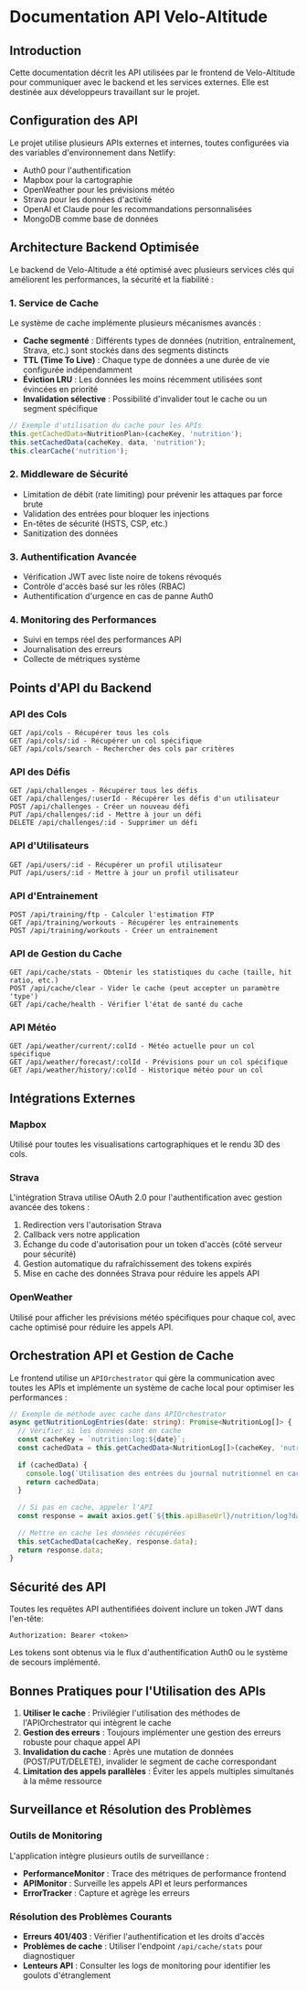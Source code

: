 # Documentation API Velo-Altitude

## Introduction

Cette documentation décrit les API utilisées par le frontend de Velo-Altitude pour communiquer avec le backend et les services externes. Elle est destinée aux développeurs travaillant sur le projet.

## Configuration des API

Le projet utilise plusieurs APIs externes et internes, toutes configurées via des variables d'environnement dans Netlify:

- Auth0 pour l'authentification
- Mapbox pour la cartographie 
- OpenWeather pour les prévisions météo
- Strava pour les données d'activité
- OpenAI et Claude pour les recommandations personnalisées
- MongoDB comme base de données

## Architecture Backend Optimisée

Le backend de Velo-Altitude a été optimisé avec plusieurs services clés qui améliorent les performances, la sécurité et la fiabilité :

### 1. Service de Cache

Le système de cache implémente plusieurs mécanismes avancés :

- **Cache segmenté** : Différents types de données (nutrition, entraînement, Strava, etc.) sont stockés dans des segments distincts
- **TTL (Time To Live)** : Chaque type de données a une durée de vie configurée indépendamment
- **Éviction LRU** : Les données les moins récemment utilisées sont évincées en priorité
- **Invalidation sélective** : Possibilité d'invalider tout le cache ou un segment spécifique

```js
// Exemple d'utilisation du cache pour les APIs
this.getCachedData<NutritionPlan>(cacheKey, 'nutrition');
this.setCachedData(cacheKey, data, 'nutrition');
this.clearCache('nutrition');
```

### 2. Middleware de Sécurité

- Limitation de débit (rate limiting) pour prévenir les attaques par force brute
- Validation des entrées pour bloquer les injections
- En-têtes de sécurité (HSTS, CSP, etc.)
- Sanitization des données

### 3. Authentification Avancée

- Vérification JWT avec liste noire de tokens révoqués
- Contrôle d'accès basé sur les rôles (RBAC)
- Authentification d'urgence en cas de panne Auth0

### 4. Monitoring des Performances

- Suivi en temps réel des performances API
- Journalisation des erreurs
- Collecte de métriques système

## Points d'API du Backend

### API des Cols

```
GET /api/cols - Récupérer tous les cols
GET /api/cols/:id - Récupérer un col spécifique
GET /api/cols/search - Rechercher des cols par critères
```

### API des Défis

```
GET /api/challenges - Récupérer tous les défis
GET /api/challenges/:userId - Récupérer les défis d'un utilisateur
POST /api/challenges - Créer un nouveau défi
PUT /api/challenges/:id - Mettre à jour un défi
DELETE /api/challenges/:id - Supprimer un défi
```

### API d'Utilisateurs

```
GET /api/users/:id - Récupérer un profil utilisateur
PUT /api/users/:id - Mettre à jour un profil utilisateur
```

### API d'Entrainement

```
POST /api/training/ftp - Calculer l'estimation FTP
GET /api/training/workouts - Récupérer les entrainements
POST /api/training/workouts - Créer un entrainement
```

### API de Gestion du Cache

```
GET /api/cache/stats - Obtenir les statistiques du cache (taille, hit ratio, etc.)
POST /api/cache/clear - Vider le cache (peut accepter un paramètre 'type')
GET /api/cache/health - Vérifier l'état de santé du cache
```

### API Météo

```
GET /api/weather/current/:colId - Météo actuelle pour un col spécifique
GET /api/weather/forecast/:colId - Prévisions pour un col spécifique
GET /api/weather/history/:colId - Historique météo pour un col
```

## Intégrations Externes

### Mapbox

Utilisé pour toutes les visualisations cartographiques et le rendu 3D des cols.

### Strava

L'intégration Strava utilise OAuth 2.0 pour l'authentification avec gestion avancée des tokens :
1. Redirection vers l'autorisation Strava
2. Callback vers notre application
3. Échange du code d'autorisation pour un token d'accès (côté serveur pour sécurité)
4. Gestion automatique du rafraîchissement des tokens expirés
5. Mise en cache des données Strava pour réduire les appels API

### OpenWeather

Utilisé pour afficher les prévisions météo spécifiques pour chaque col, avec cache optimisé pour réduire les appels API.

## Orchestration API et Gestion de Cache

Le frontend utilise un `APIOrchestrator` qui gère la communication avec toutes les APIs et implémente un système de cache local pour optimiser les performances :

```typescript
// Exemple de méthode avec cache dans APIOrchestrator
async getNutritionLogEntries(date: string): Promise<NutritionLog[]> {
  // Vérifier si les données sont en cache
  const cacheKey = `nutrition:log:${date}`;
  const cachedData = this.getCachedData<NutritionLog[]>(cacheKey, 'nutrition');
  
  if (cachedData) {
    console.log(`Utilisation des entrées du journal nutritionnel en cache pour la date ${date}`);
    return cachedData;
  }
  
  // Si pas en cache, appeler l'API
  const response = await axios.get(`${this.apiBaseUrl}/nutrition/log?date=${date}`);
  
  // Mettre en cache les données récupérées
  this.setCachedData(cacheKey, response.data);
  return response.data;
}
```

## Sécurité des API

Toutes les requêtes API authentifiées doivent inclure un token JWT dans l'en-tête:

```
Authorization: Bearer <token>
```

Les tokens sont obtenus via le flux d'authentification Auth0 ou le système de secours implémenté.

## Bonnes Pratiques pour l'Utilisation des APIs

1. **Utiliser le cache** : Privilégier l'utilisation des méthodes de l'APIOrchestrator qui intègrent le cache
2. **Gestion des erreurs** : Toujours implémenter une gestion des erreurs robuste pour chaque appel API
3. **Invalidation du cache** : Après une mutation de données (POST/PUT/DELETE), invalider le segment de cache correspondant
4. **Limitation des appels parallèles** : Éviter les appels multiples simultanés à la même ressource

## Surveillance et Résolution des Problèmes

### Outils de Monitoring

L'application intègre plusieurs outils de surveillance :

- **PerformanceMonitor** : Trace des métriques de performance frontend
- **APIMonitor** : Surveille les appels API et leurs performances
- **ErrorTracker** : Capture et agrège les erreurs

### Résolution des Problèmes Courants

- **Erreurs 401/403** : Vérifier l'authentification et les droits d'accès
- **Problèmes de cache** : Utiliser l'endpoint `/api/cache/stats` pour diagnostiquer
- **Lenteurs API** : Consulter les logs de monitoring pour identifier les goulots d'étranglement
